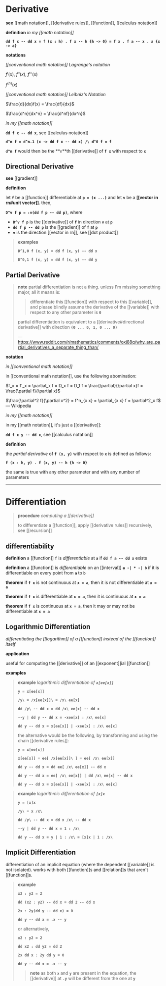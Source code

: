 # Derivative

**see** [[math notation]], [[derivative rules]], [[function]], [[calculus notation]]

**definition** _in my [[math notation]]_

**`dd f x -- dd x = f (x : h) . f x -- h {h -> 0} = f x . f a -- x . a {x -> a}`**

**notations**

_[[conventional math notation]] Lagrange's notation_

$f'(x)$, $f''(x)$, $f'''(x)$

$f^{(n)}(x)$

_[[conventional math notation]] Leibniz's Notation_

$\frac{d}{dx}f(x) = \frac{df}{dx}$

$\frac{d^n}{dx^n} = \frac{d^nf}{dx^n}$

_in my [[math notation]]_

**`dd f x -- dd x`**, see [[calculus notation]]

**`d^n f = d^n.1 (x -> dd f x -- dd x) /\ d^0 f = f`**

**`d^n f`** would then be the **`n`**th [[derivative]] of **`f x`** with respect to **`x`**

## Directional Derivative

**see** [[gradient]]

**definition**

let **`f`** be a [[function]] differentiable at **`p = (x ...)`** and let **`v`** be a **[[vector in rn#unit vector]]**. then,

**`D^v f p = :v(dd f p -- dd p)`**, where

- **`D^v f p`** is the [[derivative]] of **`f`** in direction **`v`** at **`p`**
- **`dd f p -- dd p`** is the [[gradient]] of **`f`** at **`p`**
- **`v`** is the direction [[vector in rn]], see [[dot product]]

> **examples**
>
> **`D^1,0 f (x, y) = dd f (x, y) -- dd x`**
>
> **`D^0,1 f (x, y) = dd f (x, y) -- dd y`**

## Partial Derivative

> **note** partial differentiation is not a thing. unless I'm missing something major, all it means is:
>
> > differentiate this [[function]] with respect to this [[variable]], and please blindly assume the derivative of the [[variable]] with respect to any other parameter is **`0`**
>
> partial differentiation is equivalent to a [[derivative#directional derivative]] with direction **`(0 ... 0, 1, 0 ... 0)`**
>
> &mdash; <https://www.reddit.com/r/mathematics/comments/oxj88q/why_are_partial_derivatives_a_separate_thing_than/>

**notation**

_in [[conventional math notation]]_

in [[conventional math notation]], use the following abomination:

$f_x = f'_x = \partial_x f = D_x f = D_1 f = \frac{\partial}{\partial x}f = \frac{\partial f}{\partial x}$

$\frac{\partial^2 f}{\partial x^2} = f^n_{x x} = \partial_{x x} f = \partial^2_x f$ &mdash; Wikipedia

_in my [[math notation]]_

in my [[math notation]], it's just a [[derivative]]:

**`dd f x y -- dd x`**, see [[calculus notation]]

**definition**

the _partial derivative_ of **`f (x, y)`** with respect to **`x`** is defined as follows:

**`f (x : h, y) . f (x, y) -- h {h -> 0}`**

the same is true with any other parameter and with any number of parameters

---

# Differentiation

> **procedure** _computing a [[derivative]]_
>
> to differentiate a [[function]], apply [[derivative rules]] recursively, see [[recursion]]

## differentiability

**definition** a [[function]] **`f`** is _differentiable_ at **`a`** if **`dd f a -- dd x`** exists

**definition** a [[function]] is _differentiable_ on an [[interval]] **`a -| * -| b`** if it is differentiable on every point from **`a`** to **`b`**

**theorem** if **`f x`** is not continuous at **`x = a`**, then it is not differentiable at **`x = a`**

**theorem** if **`f x`** is differentiable at **`x = a`**, then it is continuous at **`x = a`**

**theorem** if **`f x`** is continuous at **`x = a`**, then it may or may not be differentiable at **`x = a`**

## Logarithmic Differentiation

_differentiating the [[logarithm]] of a [[function]] instead of the [[function]] itself_

**application**

useful for computing the [[derivative]] of an [[exponent]]ial [[function]]

**examples**

> **example** _logarithmic differentiation of **`x[ee[x]]`**_
>
> **`y = x[ee[x]]`**
>
> **`/y\ = /x[ee[x]]\ = /x\ ee[x]`**
>
> **`dd /y\ -- dd x = dd /x\ ee[x] -- dd x`**
>
> **`--y | dd y -- dd x = -xee[x] : /x\ ee[x]`**
>
> **`dd y -- dd x = x[ee[x]] | -xee[x] : /x\ ee[x]`**
>
> the alternative would be the following, by transforming and using the chain [[derivative rules]]:
>
> **`y = x[ee[x]]`**
>
> **`x[ee[x]] = ee[ /x[ee[x]]\ ] = ee[ /x\ ee[x]]`**
>
> **`dd y -- dd x = dd ee[ /x\ ee[x]] -- dd x`**
>
> **`dd y -- dd x = ee[ /x\ ee[x]] | dd /x\ ee[x] -- dd x`**
>
> **`dd y -- dd x = x[ee[x]] | -xee[x] : /x\ ee[x]`**

> **example** _logarithmic differentiation of **`[x]x`**_
>
> **`y = [x]x`**
>
> **`/y\ = x /x\`**
>
> **`dd /y\ -- dd x = dd x /x\ -- dd x`**
>
> **`--y | dd y -- dd x = 1 : /x\`**
>
> **`dd y -- dd x = y | 1 : /x\ = [x]x | 1 : /x\`**

## Implicit Differentiation

differentiation of an implicit equation (where the dependent [[variable]] is not isolated). works with both [[function]]s and [[relation]]s that aren't [[function]]s.

> **example**
>
> **`x2 : y2 = 2`**
>
> **`dd (x2 : y2) -- dd x = dd 2 -- dd x`**
>
> **`2x : 2y(dd y -- dd x) = 0`**
>
> **`dd y -- dd x = .x -- y`**
>
> or alternatively,
>
> **`x2 : y2 = 2`**
>
> **`dd x2 : dd y2 = dd 2`**
>
> **`2x dd x : 2y dd y = 0`**
>
> **`dd y -- dd x = .x -- y`**
>
> > **note** as both **`x`** and **`y`** are present in the equation, the [[derivative]] at **`.y`** will be different from the one at **`y`**
